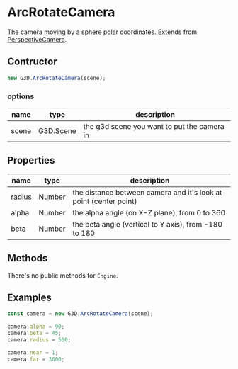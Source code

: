 # ArcRotateCamera

The camera moving by a sphere polar coordinates. Extends from [PerspectiveCamera](./PerspectiveCamera).

## Contructor

```javascript
new G3D.ArcRotateCamera(scene);
```

### options

| name  | type      | description                                 |
| ----- | --------- | ------------------------------------------- |
| scene | G3D.Scene | the g3d scene you want to put the camera in |

## Properties

| name   | type   | description                                                       |
| ------ | ------ | ----------------------------------------------------------------- |
| radius | Number | the distance between camera and it's look at point (center point) |
| alpha  | Number | the alpha angle (on X-Z plane), from 0 to 360                     |
| beta   | Number | the beta angle (vertical to Y axis), from -180 to 180             |

## Methods

There's no public methods for `Engine`.

## Examples

```javascript
const camera = new G3D.ArcRotateCamera(scene);

camera.alpha = 90;
camera.beta = 45;
camera.radius = 500;

camera.near = 1;
camera.far = 3000;
```